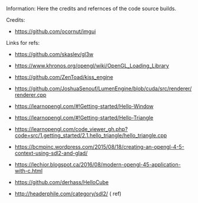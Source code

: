 Information: Here the credits and refernces of the code source builds.

Credits:
 * https://github.com/ocornut/imgui


Links for refs:
 * https://github.com/skaslev/gl3w
 * https://www.khronos.org/opengl/wiki/OpenGL_Loading_Library

 * https://github.com/ZenToad/kiss_engine
 * https://github.com/JoshuaSenouf/LumenEngine/blob/cuda/src/renderer/renderer.cpp
 * https://learnopengl.com/#!Getting-started/Hello-Window
 * https://learnopengl.com/#!Getting-started/Hello-Triangle
 * https://learnopengl.com/code_viewer_gh.php?code=src/1.getting_started/2.1.hello_triangle/hello_triangle.cpp
 * https://bcmpinc.wordpress.com/2015/08/18/creating-an-opengl-4-5-context-using-sdl2-and-glad/
 * https://lechior.blogspot.ca/2016/08/modern-opengl-45-application-with-c.html

 * https://github.com/derhass/HelloCube
 * http://headerphile.com/category/sdl2/ ( ref)
 


